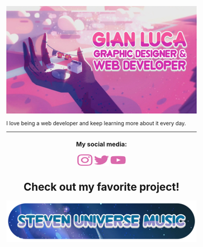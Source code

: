 [![MasterHead](banner_github.webp)](https://github.com/GLPG35)

I love being a web developer and keep learning more about it every day.

---

<h3 align="center">My social media:</h3>

<p align="center">
  <a href="https://www.instagram.com/gistone_35/" target="blank"><img align="center" src="instagram.svg" alt="" height="30" width="40" /></a>
  <a href="https://twitter.com/Gisa27_35" target="blank"><img align="center" src="twitter.svg" height="30" width="40" /></a>
  <a href="https://www.youtube.com/channel/UCNnLKPfa7tDqcm2_mocfHpA" target="blank"><img align="center" src="youtube.svg" height="30" width="40" /></a>
</p>

<p align="center">
  <h1 align="center">Check out my favorite project!</h1>
  <a href="https://glpg35.github.io/steven-universe-music/">
    <img src="Steven_Universe_Music_Logo.webp" />
  </a>
</p>
